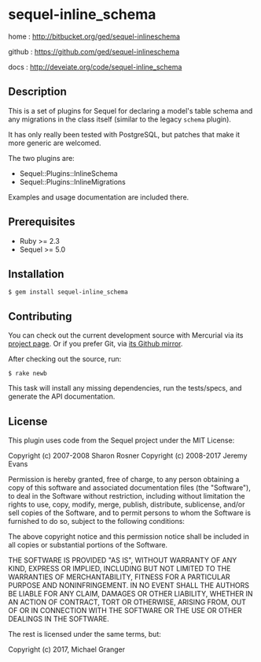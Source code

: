 # sequel-inline_schema

home
: http://bitbucket.org/ged/sequel-inlineschema

github
: https://github.com/ged/sequel-inlineschema

docs
: http://deveiate.org/code/sequel-inline_schema


## Description

This is a set of plugins for Sequel for declaring a model's table schema and
any migrations in the class itself (similar to the legacy `schema` plugin).

It has only really been tested with PostgreSQL, but patches that make it more generic are welcomed.

The two plugins are:

* Sequel::Plugins::InlineSchema
* Sequel::Plugins::InlineMigrations

Examples and usage documentation are included there.


## Prerequisites

* Ruby >= 2.3
* Sequel >= 5.0


## Installation

    $ gem install sequel-inline_schema


## Contributing

You can check out the current development source with Mercurial via its
[project page][bitbucket]. Or if you prefer Git, via [its Github
mirror][github].

After checking out the source, run:

    $ rake newb

This task will install any missing dependencies, run the tests/specs,
and generate the API documentation.


## License

This plugin uses code from the Sequel project under the MIT License:

Copyright (c) 2007-2008 Sharon Rosner
Copyright (c) 2008-2017 Jeremy Evans

Permission is hereby granted, free of charge, to any person obtaining a copy
of this software and associated documentation files (the "Software"), to
deal in the Software without restriction, including without limitation the
rights to use, copy, modify, merge, publish, distribute, sublicense, and/or
sell copies of the Software, and to permit persons to whom the Software is
furnished to do so, subject to the following conditions:
  
The above copyright notice and this permission notice shall be included in
all copies or substantial portions of the Software.
   
THE SOFTWARE IS PROVIDED "AS IS", WITHOUT WARRANTY OF ANY KIND, EXPRESS OR
IMPLIED, INCLUDING BUT NOT LIMITED TO THE WARRANTIES OF MERCHANTABILITY,
FITNESS FOR A PARTICULAR PURPOSE AND NONINFRINGEMENT. IN NO EVENT SHALL
THE AUTHORS BE LIABLE FOR ANY CLAIM, DAMAGES OR OTHER LIABILITY, WHETHER 
IN AN ACTION OF CONTRACT, TORT OR OTHERWISE, ARISING FROM, OUT OF OR IN
CONNECTION WITH THE SOFTWARE OR THE USE OR OTHER DEALINGS IN THE SOFTWARE.

The rest is licensed under the same terms, but:

Copyright (c) 2017, Michael Granger



[bitbucket]: http://bitbucket.org/ged/sequel-inlineschema
[github]: https://github.com/ged/sequel-inlineschema

